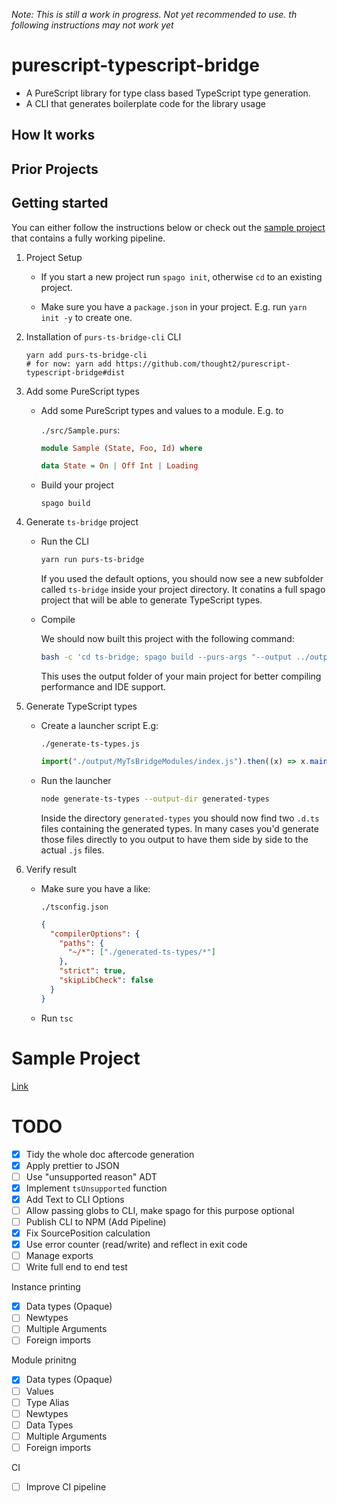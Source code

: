 _Note: This is still a work in progress. Not yet recommended to use. th following instructions may not work yet_

# purescript-typescript-bridge

- A PureScript library for type class based TypeScript type generation.
- A CLI that generates boilerplate code for the library usage

## How It works

## Prior Projects

## Getting started

You can either follow the instructions below or check out the [sample project](https://github.com/thought2/purescript-typescript-bridge.sample-project) that contains a fully working pipeline.

1. Project Setup

   - If you start a new project run `spago init`, otherwise `cd` to an existing project.

   - Make sure you have a `package.json` in your project. E.g. run `yarn init -y` to create one.

2. Installation of `purs-ts-bridge-cli` CLI

   ```
   yarn add purs-ts-bridge-cli
   # for now: yarn add https://github.com/thought2/purescript-typescript-bridge#dist
   ```

3. Add some PureScript types

   - Add some PureScript types and values to a module. E.g. to

     `./src/Sample.purs`:

     ```hs
     module Sample (State, Foo, Id) where

     data State = On | Off Int | Loading
     ```

   - Build your project

     ```
     spago build
     ```

4. Generate `ts-bridge` project

   - Run the CLI

     ```sh
     yarn run purs-ts-bridge
     ```

     If you used the default options, you should now see a new subfolder called `ts-bridge` inside your project directory. It conatins a full spago project that will be able to generate TypeScript types.

   - Compile

     We should now built this project with the following command:

     ```bash
     bash -c 'cd ts-bridge; spago build --purs-args "--output ../output"'
     ```

     This uses the output folder of your main project for better compiling performance and IDE support.

5. Generate TypeScript types

   - Create a launcher script
     E.g:

     `./generate-ts-types.js`

     ```js
     import("./output/MyTsBridgeModules/index.js").then((x) => x.main());
     ```

   - Run the launcher

     ```sh
     node generate-ts-types --output-dir generated-types
     ```

     Inside the directory `generated-types` you should now find two `.d.ts` files containing the generated types. In many cases you'd generate those files directly to you output to have them side by side to the actual `.js` files.

6. Verify result

   - Make sure you have a like:

     `./tsconfig.json`

     ```json
     {
       "compilerOptions": {
         "paths": {
           "~/*": ["./generated-ts-types/*"]
         },
         "strict": true,
         "skipLibCheck": false
       }
     }
     ```

   - Run `tsc`

# Sample Project

[Link](https://github.com/thought2/purescript-typescript-bridge.sample-project)

# TODO

- [x] Tidy the whole doc aftercode generation
- [x] Apply prettier to JSON
- [ ] Use "unsupported reason" ADT
- [x] Implement `tsUnsupported` function
- [x] Add Text to CLI Options
- [ ] Allow passing globs to CLI, make spago for this purpose optional
- [ ] Publish CLI to NPM (Add Pipeline)
- [x] Fix SourcePosition calculation
- [x] Use error counter (read/write) and reflect in exit code
- [ ] Manage exports
- [ ] Write full end to end test

Instance printing

- [x] Data types (Opaque)
- [ ] Newtypes
- [ ] Multiple Arguments
- [ ] Foreign imports

Module prinitng

- [x] Data types (Opaque)
- [ ] Values
- [ ] Type Alias
- [ ] Newtypes
- [ ] Data Types
- [ ] Multiple Arguments
- [ ] Foreign imports

CI

- [ ] Improve CI pipeline
